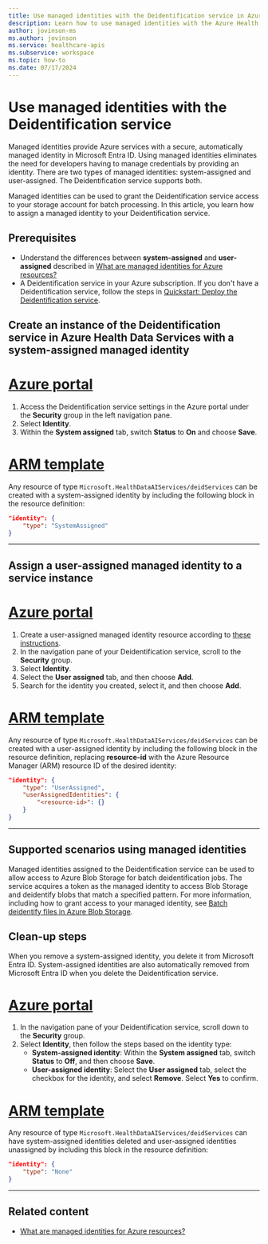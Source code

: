 ```yaml
---
title: Use managed identities with the Deidentification service in Azure Health Data Services
description: Learn how to use managed identities with the Azure Health Data Services Deidentification service using the Azure portal and ARM template.
author: jovinson-ms
ms.author: jovinson
ms.service: healthcare-apis
ms.subservice: workspace
ms.topic: how-to
ms.date: 07/17/2024
---
```


# Use managed identities with the Deidentification service

Managed identities provide Azure services with a secure, automatically managed identity in Microsoft Entra ID. Using managed identities eliminates the need for developers having to manage credentials by providing an identity. There are two types of managed identities: system-assigned and user-assigned. The Deidentification service supports both.

Managed identities can be used to grant the Deidentification service access to your storage account for batch processing. In this article, you learn how to assign a managed identity to your Deidentification service.

## Prerequisites

- Understand the differences between **system-assigned** and **user-assigned** described in [What are managed identities for Azure resources?](/entra/identity/managed-identities-azure-resources/overview)
- A Deidentification service in your Azure subscription. If you don't have a Deidentification service, follow the steps in [Quickstart: Deploy the Deidentification service](quickstart.md).

## Create an instance of the Deidentification service in Azure Health Data Services with a system-assigned managed identity

# [Azure portal](#tab/portal)

1. Access the Deidentification service settings in the Azure portal under the **Security** group in the left navigation pane.
1. Select **Identity**.
1. Within the **System assigned** tab, switch **Status** to **On** and choose **Save**.

# [ARM template](#tab/azure-resource-manager)

Any resource of type ``Microsoft.HealthDataAIServices/deidServices`` can be created with a system-assigned identity by including the following block in 
the resource definition:

```json
"identity": {
    "type": "SystemAssigned"
}
```

---

## Assign a user-assigned managed identity to a service instance

# [Azure portal](#tab/portal)

1. Create a user-assigned managed identity resource according to [these instructions](/entra/identity/managed-identities-azure-resources/how-manage-user-assigned-managed-identities).
1. In the navigation pane of your Deidentification service, scroll to the **Security** group.
1. Select **Identity**.
1. Select the **User assigned** tab, and then choose **Add**.
1. Search for the identity you created, select it, and then choose **Add**.

# [ARM template](#tab/azure-resource-manager)

Any resource of type ``Microsoft.HealthDataAIServices/deidServices`` can be created with a user-assigned identity by including the following block in
the resource definition, replacing **resource-id** with the Azure Resource Manager (ARM) resource ID of the desired identity:

```json
"identity": {
    "type": "UserAssigned",
    "userAssignedIdentities": {
        "<resource-id>": {}
    }
}
```

---

## Supported scenarios using managed identities

Managed identities assigned to the Deidentification service can be used to allow access to Azure Blob Storage for batch deidentification jobs. The service acquires a token as
the managed identity to access Blob Storage and deidentify blobs that match a specified pattern. For more information, including how to grant access to your managed identity,
see [Batch deidentify files in Azure Blob Storage](batch-job.md).

## Clean-up steps

When you remove a system-assigned identity, you delete it from Microsoft Entra ID. System-assigned identities are also automatically removed from Microsoft Entra ID
when you delete the Deidentification service.

# [Azure portal](#tab/portal)

1. In the navigation pane of your Deidentification service, scroll down to the **Security** group.
1. Select **Identity**, then follow the steps based on the identity type:
   - **System-assigned identity**: Within the **System assigned** tab, switch **Status** to **Off**, and then choose **Save**.
   - **User-assigned identity**: Select the **User assigned** tab, select the checkbox for the identity, and select **Remove**. Select **Yes** to confirm.

# [ARM template](#tab/azure-resource-manager)

Any resource of type ``Microsoft.HealthDataAIServices/deidServices`` can have system-assigned identities deleted and user-assigned identities unassigned by 
including this block in the resource definition:

```json
"identity": {
    "type": "None"
}
```

---

## Related content

- [What are managed identities for Azure resources?](/azure/active-directory/managed-identities-azure-resources/overview)
